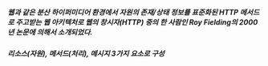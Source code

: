 ##### 웹과 같은 분산 하이퍼미디어 환경에서 자원의 존재/상태 정보를 표준화된 HTTP 메서드로 주고받는 웹 아키텍처로 웹의 창시자(HTTP) 중의 한 사람인 Roy Fielding의 2000년 논문에 의해서 소개되었다.
##### 리소스(자원), 메서드(처리), 메시지 3가지 요소로 구성
